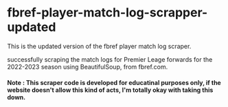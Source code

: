 # fbref-player-match-log-scrapper-updated
This is the updated version of the fbref player match log scraper. 

successfully scraping the match logs for Premier Leage forwards for the 2022-2023 season using BeautifulSoup, from fbref.com. 

#### Note : This scraper code is developed for educatinal purposes only, if the website doesn't allow this kind of acts, I'm totally okay with taking this down.
